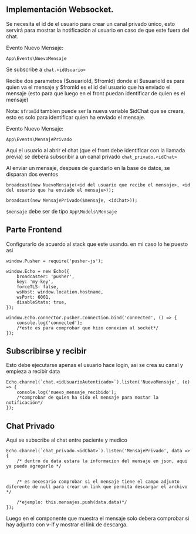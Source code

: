 ## Implementación Websocket.

Se necesita el id de el usuario para crear un canal privado único, esto servirá para mostrar la notificación al usuario en caso de que este fuera del chat.

Evento Nuevo Mensaje:

```
App\Events\NuevoMensaje
```

Se subscribe a `chat.<idUsuario>`

Recibe dos parametros ($usuarioId, $fromId) donde el $usuarioId es para quien va el mensaje y $fromId es el id del usuario que ha enviado el mensaje (esto para que luego en el front puedan identificar de quien es el mensaje)

Nota: `$fromId` tambien puede ser la nueva variable $idChat que se creara, esto es solo para identificar quien ha enviado el mensaje.

Evento Nuevo Mensaje:

```
App\Events\MensajePrivado
```

Aqui el usuario al abrir el chat (que el front debe identificar con la llamada previa) se debera subscribir a un canal privado `chat_privado.<idChat>`

Al enviar un mensaje, despues de guardarlo en la base de datos, se disparan dos eventos

```
broadcast(new NuevoMensaje(<id del usuario que recibe el mensaje>, <id del usuario que ha enviado el mensaje>));

broadcast(new MensajePrivado($mensaje, <idChat>));
```

`$mensaje` debe ser de tipo `App\Models\Mensaje`

## Parte Frontend

Configurarlo de acuerdo al stack que este usando.
en mi caso lo he puesto asi

```
window.Pusher = require('pusher-js');

window.Echo = new Echo({
    broadcaster: 'pusher',
    key: 'my-key',
    forceTLS: false,
    wsHost: window.location.hostname,
    wsPort: 6001,
    disableStats: true,
});

window.Echo.connector.pusher.connection.bind('connected', () => {
    console.log('connected');
    /*esto es para comprobar que hizo conexion al socket*/
});
```

## Subscribirse y recibir

Esto debe ejecutarse apenas el usuario hace login, asi se crea su canal y empieza a recibir data

```
Echo.channel(`chat.<idUsuarioAutenticado>`).listen('NuevoMensaje', (e) => {
    console.log('nuevo_mensaje_recibido');
    /*comprobar de quien ha sido el mensaje para mostar la notificación*/
});

```


## Chat Privado

Aqui se subscribe al chat entre paciente y medico

```
Echo.channel(`chat_privado.<idChat>`).listen('MensajePrivado', data => {
    /* dentro de data estara la informacion del mensaje en json, aqui ya puede agregarlo */


    /* es necesario comprobar si el mensaje tiene el campo adjunto diferente de null para crear un link que permita descargar el archivo */

    /*ejemplo: this.mensajes.push(data.data)*/
});

```

Luego en el componente que muestra el mensaje solo debera comprobar si hay adjunto con v-if y mostrar el link de descarga.
